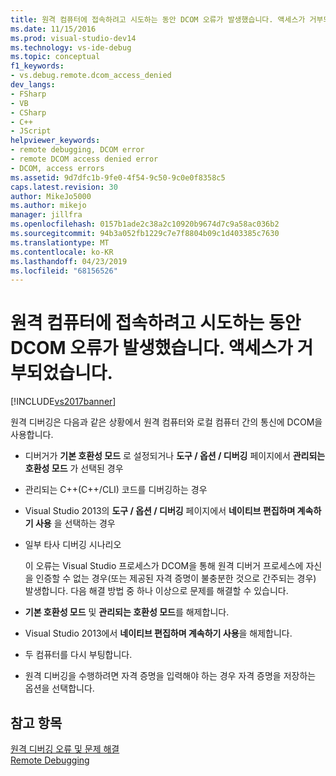 ```yaml
---
title: 원격 컴퓨터에 접속하려고 시도하는 동안 DCOM 오류가 발생했습니다. 액세스가 거부되었습니다. | Microsoft Docs
ms.date: 11/15/2016
ms.prod: visual-studio-dev14
ms.technology: vs-ide-debug
ms.topic: conceptual
f1_keywords:
- vs.debug.remote.dcom_access_denied
dev_langs:
- FSharp
- VB
- CSharp
- C++
- JScript
helpviewer_keywords:
- remote debugging, DCOM error
- remote DCOM access denied error
- DCOM, access errors
ms.assetid: 9d7dfc1b-9fe0-4f54-9c50-9c0e0f8358c5
caps.latest.revision: 30
author: MikeJo5000
ms.author: mikejo
manager: jillfra
ms.openlocfilehash: 0157b1ade2c38a2c10920b9674d7c9a58ac036b2
ms.sourcegitcommit: 94b3a052fb1229c7e7f8804b09c1d403385c7630
ms.translationtype: MT
ms.contentlocale: ko-KR
ms.lasthandoff: 04/23/2019
ms.locfileid: "68156526"
---
```

# <a name="a-dcom-error-occurred-trying-to-contact-the-remote-computer-access-is-denied"></a>원격 컴퓨터에 접속하려고 시도하는 동안 DCOM 오류가 발생했습니다. 액세스가 거부되었습니다.
[!INCLUDE[vs2017banner](../includes/vs2017banner.md)]

원격 디버깅은 다음과 같은 상황에서 원격 컴퓨터와 로컬 컴퓨터 간의 통신에 DCOM을 사용합니다.  
  
- 디버거가 **기본 호환성 모드** 로 설정되거나 **도구 / 옵션 / 디버깅** 페이지에서 **관리되는 호환성 모드** 가 선택된 경우  
  
- 관리되는 C++(C++/CLI) 코드를 디버깅하는 경우  
  
- Visual Studio 2013의 **도구 / 옵션 / 디버깅** 페이지에서 **네이티브 편집하며 계속하기 사용** 을 선택하는 경우  
  
- 일부 타사 디버깅 시나리오  
  
  이 오류는 Visual Studio 프로세스가 DCOM을 통해 원격 디버거 프로세스에 자신을 인증할 수 없는 경우(또는 제공된 자격 증명이 불충분한 것으로 간주되는 경우) 발생합니다. 다음 해결 방법 중 하나 이상으로 문제를 해결할 수 있습니다.  
  
- **기본 호환성 모드** 및 **관리되는 호환성 모드**를 해제합니다.  
  
- Visual Studio 2013에서 **네이티브 편집하며 계속하기 사용**을 해제합니다.  
  
- 두 컴퓨터를 다시 부팅합니다.  
  
- 원격 디버깅을 수행하려면 자격 증명을 입력해야 하는 경우 자격 증명을 저장하는 옵션을 선택합니다.  
  
## <a name="see-also"></a>참고 항목  
 [원격 디버깅 오류 및 문제 해결](../debugger/remote-debugging-errors-and-troubleshooting.md)   
 [Remote Debugging](../debugger/remote-debugging.md)
